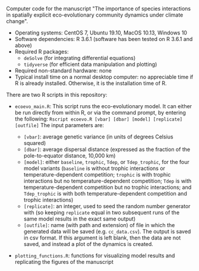 Computer code for the manuscript "The importance of species interactions in spatially explicit eco-evolutionary community dynamics under climate change".

* Operating systems: CentOS 7, Ubuntu 19.10, MacOS 10.13, Windows 10
* Software dependencies: R 3.6.1 (software has been tested on R 3.6.1 and above)
* Required R packages:
  - `deSolve` (for integrating differential equations)
  - `tidyverse` (for efficient data manipulation and plotting)
* Required non-standard hardware: none
* Typical install time on a normal desktop computer: no appreciable time if R is already installed. Otherwise, it is the installation time of R.

There are two R scripts in this repository:

* `ecoevo_main.R`: This script runs the eco-evolutionary model. It can either be run directly from within R, or via the command prompt, by entering the following:
  `Rscript ecoevo.R [vbar] [dbar] [model] [replicate] [outfile]`
  The input parameters are:
  - `[vbar]`: average genetic variance (in units of degrees Celsius squared)
  - `[dbar]`: average dispersal distance (expressed as the fraction of the pole-to-equator distance, 10,000 km)
  - `[model]`: either `baseline`, `trophic`, `Tdep`, or `Tdep_trophic`, for the four model variants (`baseline` is without trophic interactions or temperature-dependent competition; `trophic` is with trophic interactions but no temperature-dependent competition; `Tdep` is with temperature-dependent competition but no trophic interactions; and `Tdep_trophic` is with both temperature-dependent competition and trophic interactions)
  - `[replicate]`: an integer, used to seed the random number generator with (so keeping `replicate` equal in two subsequent runs of the same model results in the exact same output)
  - `[outfile]`: name (with path and extension) of file in which the generated data will be saved (e.g. `cc_data.csv`). The output is saved in csv format. If this argument is left blank, then the data are not saved, and instead a plot of the dynamics is created.
  
* `plotting_functions.R`: functions for visualizing model results and replicating the figures of the manuscript

